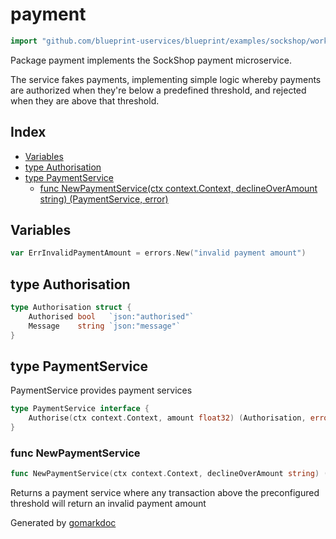 <!-- Code generated by gomarkdoc. DO NOT EDIT -->

# payment

```go
import "github.com/blueprint-uservices/blueprint/examples/sockshop/workflow/payment"
```

Package payment implements the SockShop payment microservice.

The service fakes payments, implementing simple logic whereby payments are authorized when they're below a predefined threshold, and rejected when they are above that threshold.

## Index

- [Variables](<#variables>)
- [type Authorisation](<#Authorisation>)
- [type PaymentService](<#PaymentService>)
  - [func NewPaymentService\(ctx context.Context, declineOverAmount string\) \(PaymentService, error\)](<#NewPaymentService>)


## Variables

<a name="ErrInvalidPaymentAmount"></a>

```go
var ErrInvalidPaymentAmount = errors.New("invalid payment amount")
```

<a name="Authorisation"></a>
## type Authorisation



```go
type Authorisation struct {
    Authorised bool   `json:"authorised"`
    Message    string `json:"message"`
}
```

<a name="PaymentService"></a>
## type PaymentService

PaymentService provides payment services

```go
type PaymentService interface {
    Authorise(ctx context.Context, amount float32) (Authorisation, error)
}
```

<a name="NewPaymentService"></a>
### func NewPaymentService

```go
func NewPaymentService(ctx context.Context, declineOverAmount string) (PaymentService, error)
```

Returns a payment service where any transaction above the preconfigured threshold will return an invalid payment amount

Generated by [gomarkdoc](<https://github.com/princjef/gomarkdoc>)
